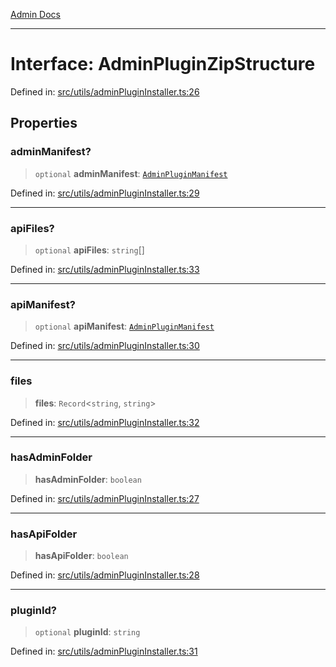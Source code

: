 [Admin Docs](/)

***

# Interface: AdminPluginZipStructure

Defined in: [src/utils/adminPluginInstaller.ts:26](https://github.com/PalisadoesFoundation/talawa-admin/blob/main/src/utils/adminPluginInstaller.ts#L26)

## Properties

### adminManifest?

> `optional` **adminManifest**: [`AdminPluginManifest`](utils\adminPluginInstaller\README\interfaces\AdminPluginManifest.md)

Defined in: [src/utils/adminPluginInstaller.ts:29](https://github.com/PalisadoesFoundation/talawa-admin/blob/main/src/utils/adminPluginInstaller.ts#L29)

***

### apiFiles?

> `optional` **apiFiles**: `string`[]

Defined in: [src/utils/adminPluginInstaller.ts:33](https://github.com/PalisadoesFoundation/talawa-admin/blob/main/src/utils/adminPluginInstaller.ts#L33)

***

### apiManifest?

> `optional` **apiManifest**: [`AdminPluginManifest`](utils\adminPluginInstaller\README\interfaces\AdminPluginManifest.md)

Defined in: [src/utils/adminPluginInstaller.ts:30](https://github.com/PalisadoesFoundation/talawa-admin/blob/main/src/utils/adminPluginInstaller.ts#L30)

***

### files

> **files**: `Record`\<`string`, `string`\>

Defined in: [src/utils/adminPluginInstaller.ts:32](https://github.com/PalisadoesFoundation/talawa-admin/blob/main/src/utils/adminPluginInstaller.ts#L32)

***

### hasAdminFolder

> **hasAdminFolder**: `boolean`

Defined in: [src/utils/adminPluginInstaller.ts:27](https://github.com/PalisadoesFoundation/talawa-admin/blob/main/src/utils/adminPluginInstaller.ts#L27)

***

### hasApiFolder

> **hasApiFolder**: `boolean`

Defined in: [src/utils/adminPluginInstaller.ts:28](https://github.com/PalisadoesFoundation/talawa-admin/blob/main/src/utils/adminPluginInstaller.ts#L28)

***

### pluginId?

> `optional` **pluginId**: `string`

Defined in: [src/utils/adminPluginInstaller.ts:31](https://github.com/PalisadoesFoundation/talawa-admin/blob/main/src/utils/adminPluginInstaller.ts#L31)
